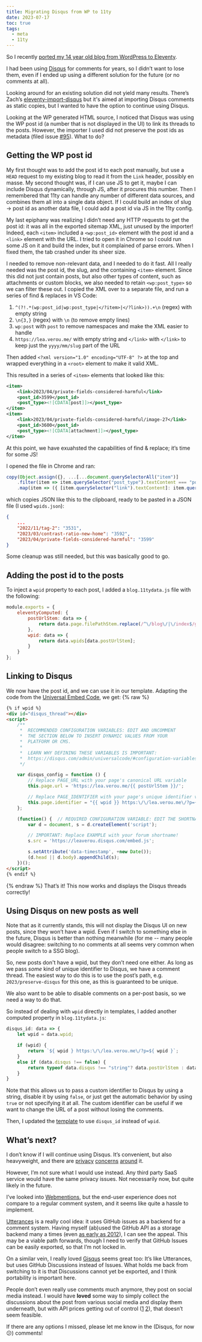 ```yaml
---
title: Migrating Disqus from WP to 11ty
date: 2023-07-17
toc: true
tags:
  - meta
  - 11ty
---
```


So I recently [ported my 14 year old blog from WordPress to Eleventy](/blog/2023/going-lean/).

I had been using [Disqus](https://disqus.com) for comments for years, so I didn’t want to lose them, even if I ended up using a different solution for the future (or no comments at all).

Looking around for an existing solution did not yield many results.
There’s Zach’s [eleventy-import-disqus](https://github.com/11ty/eleventy-import-disqus) but it's aimed at importing Disqus comments as static copies,
but I wanted to have the option to continue using Disqus.

Looking at the WP generated HTML source, I noticed that Disqus was using the WP post id (a number that is not displayed in the UI) to link its threads to the posts.
However, the importer I used did not preserve the post ids as metadata (filed issue [#95](https://github.com/lonekorean/wordpress-export-to-markdown/issues/95)).
What to do?
<!-- more -->
## Getting the WP post id

My first thought was to add the post id to each post manually, but use a `HEAD` request to my existing blog to read it from the `Link` header, possibly en masse.
My second thought was, if I can use JS to get it, maybe I can include Disqus dynamically, through JS, after it procures this number.
Then I remembered that 11ty can handle any number of different data sources, and combines them all into a single data object.
If I could build an index of slug → post id as another data file, I could add a post id via JS in the 11ty config.

My last epiphany was realizing I didn’t need any HTTP requests to get the post id: it was all in the exported sitemap XML, just unused by the importer!
Indeed, each `<item>` included a `<wp:post_id>` element with the post id and a `<link>` element with the URL.
I tried to open it in Chrome so I could run some JS on it and build the index, but it complained of parse errors.
When I fixed them, the tab crashed under its sheer size.

I needed to remove non-relevant data, and I needed to do it fast.
All I really needed was the post id, the slug, and the containing `<item>` element.
Since this did not just contain posts, but also other types of content, such as attachments or custom blocks,
we also needed to retain `<wp:post_type>` so we can filter these out.
I copied the XML over to a separate file, and run a series of find & replaces in VS Code:

1. `^(?!.*(wp:post_id|wp:post_type|</?item>|</?link>)).+\n` (regex) with empty string
2. `\n{3,}` (regex) with `\n` (to remove empty lines)
3. `wp:post` with `post` to remove namespaces and make the XML easier to handle
4. `https://lea.verou.me/` with empty string and `</link>` with `</link>` to keep just the `yyyy/mm/slug` part of the URL

Then added `<?xml version="1.0" encoding="UTF-8" ?>` at the top and wrapped everything in a `<root>` element to make it valid XML.

This resulted in a series of `<item>` elements that looked like this:

```xml
<item>
	<link>2023/04/private-fields-considered-harmful</link>
	<post_id>3599</post_id>
	<post_type><![CDATA[post]]></post_type>
</item>
<item>
	<link>2023/04/private-fields-considered-harmful/image-27</link>
	<post_id>3600</post_id>
	<post_type><![CDATA[attachment]]></post_type>
</item>
```

At this point, we have exuahsted the capabilities of find & replace; it’s time for some JS!

I opened the file in Chrome and ran:

```js
copy(Object.assign({}, ...[...document.querySelectorAll("item")]
	.filter(item => item.querySelector("post_type").textContent === "post")
	.map(item => ({ [item.querySelector("link").textContent]: item.querySelector("post_id").textContent } ))));
```

which copies JSON like this to the clipboard, ready to be pasted in a JSON file (I used `wpids.json`):

```json
{
	...
	"2022/11/tag-2": "3531",
	"2023/03/contrast-ratio-new-home": "3592",
	"2023/04/private-fields-considered-harmful": "3599"
}
```

Some cleanup was still needed, but this was basically good to go.

## Adding the post id to the posts

To inject a `wpid` property to each post, I added a `blog.11tydata.js` file with the following:

```js
module.exports = {
	eleventyComputed: {
		postUrlStem: data => {
			return data.page.filePathStem.replace(/^\/blog\/|\/index$/g, "");
		},
		wpid: data => {
			return data.wpids[data.postUrlStem];
		}
	}
};
```

## Linking to Disqus

We now have the post id, and we can use it in our template.
Adapting the code from the [Universal Embed Code](https://help.disqus.com/en/articles/1717112-universal-embed-code), we get:
{% raw %}
```html
{% if wpid %}
<div id="disqus_thread"></div>
<script>
    /**
     *  RECOMMENDED CONFIGURATION VARIABLES: EDIT AND UNCOMMENT
     *  THE SECTION BELOW TO INSERT DYNAMIC VALUES FROM YOUR
     *  PLATFORM OR CMS.
     *
     *  LEARN WHY DEFINING THESE VARIABLES IS IMPORTANT:
     *  https://disqus.com/admin/universalcode/#configuration-variables
     */

    var disqus_config = function () {
        // Replace PAGE_URL with your page's canonical URL variable
        this.page.url = 'https://lea.verou.me/{{ postUrlStem }}/';

        // Replace PAGE_IDENTIFIER with your page's unique identifier variable
        this.page.identifier = "{{ wpid }} https:\/\/lea.verou.me\/?p={{ wpid }}";
    };

    (function() {  // REQUIRED CONFIGURATION VARIABLE: EDIT THE SHORTNAME BELOW
        var d = document, s = d.createElement('script');

        // IMPORTANT: Replace EXAMPLE with your forum shortname!
        s.src = 'https://leaverou.disqus.com/embed.js';

        s.setAttribute('data-timestamp', +new Date());
        (d.head || d.body).appendChild(s);
    })();
</script>
{% endif %}
```
{% endraw %}
That’s it! This now works and displays the Disqus threads correctly!


## Using Disqus on new posts as well

Note that as it currently stands, this will not display the Disqus UI on new posts, since they won’t have a wpid.
Even if I switch to something else in the future, Disqus is better than nothing meanwhile
(for me -- many people would disagree: switching to no comments at all seems very common when people switch to a SSG blog).

So, new posts don't have a wpid, but they don’t need one either.
As long as we pass *some* kind of unique identifier to Disqus, we have a comment thread.
The easiest way to do this is to use the post’s path, e.g. `2023/preserve-disqus` for this one, as this is guaranteed to be unique.

We also want to be able to disable comments on a per-post basis, so we need a way to do that.

So instead of dealing with `wpid` directly in templates, I added another computed property in `blog.11tydata.js`:

```js
disqus_id: data => {
	let wpid = data.wpid;

	if (wpid) {
		return `${ wpid } https:\/\/lea.verou.me\/?p=${ wpid }`;
	}
	else if (data.disqus !== false) {
		return typeof data.disqus !== "string"? data.postUrlStem : data.disqus;
	}
}
```

Note that this allows us to pass a custom identifier to Disqus by using a string, disable it by using `false`,
or just get the automatic behavior by using `true` or not specifying it at all.
The custom identifier can be useful if we want to change the URL of a post without losing the comments.

Then, I updated the [template](https://github.com/LeaVerou/lea.verou.me/blob/main/_includes/_comments.njk) to use `disqus_id` instead of `wpid`.

## What’s next?

I don’t know if I will continue using Disqus.
It’s convenient, but also heavyweight, and there are [privacy](https://techcrunch.com/2021/05/05/disqus-facing-3m-fine-in-norway-for-tracking-users-without-consent/?guccounter=1&guce_referrer=aHR0cHM6Ly93d3cuZ29vZ2xlLmNvbS8&guce_referrer_sig=AQAAAHcgs5Gn_4eXhly4z1yjLi-xZ4abvUmjbEhqVoOgZ_FhBpI1n7zuyLL5p16rDFxCIAq3OJDon93aKZhebse8Qy4pPfthRfLOkmBFoFImhyLr5jgmJl42mvmpmRojuqX6w3hIe9_GJl3zGTb-dVLY3ZTA-VMce3cG4UOL5xeeGNu6) [concerns](https://fatfrogmedia.com/delete-disqus-comments-wordpress/) [around](https://www.reddit.com/r/privacy/comments/egb1ey/disqus_shared_personal_data_about_tens_of/) it.

However, I’m not sure what I would use instead.
Any third party SaaS service would have the same privacy issues. Not necessarily now, but quite likely in the future.

I’ve looked into [Webmentions](https://en.wikipedia.org/wiki/Webmention), but the end-user experience does not compare to a regular comment system,
and it seems like quite a hassle to implement.

[Utterances](https://utteranc.es/) is a really cool idea: it uses GitHub issues as a backend for a comment system.
Having myself (ab)used the GitHub API as a storage backend many a times (even [as early as 2012](/2011/12/introducing-dabblet-an-interactive-css-playground/)), I can see the appeal.
This may be a viable path forwards, though I need to verify that GitHub Issues can be easily exported, so that I’m not locked in.

On a similar vein, I really loved [Gisqus](https://giscus.app/) seems great too: It’s like Utterances, but uses GitHub Discussions instead of Issues.
What holds me back from switching to it is that Discussions cannot yet be exported,
and I think portability is important here.

People don’t even really use comments much anymore, they post on social media instead.
I would have **loved** some way to simply collect the discussions about the post from various social media and display them underneath,
but with API prices getting out of control ([1](https://www.theverge.com/2023/3/30/23662832/twitter-api-tiers-free-bot-novelty-accounts-basic-enterprice-monthly-price) [2](https://www.theverge.com/2023/5/31/23743993/reddit-apollo-client-api-cost)), that doesn’t seem feasible.

If there are any options I missed, please let me know in the (Disqus, for now 😕) comments!